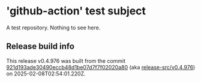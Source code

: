 # 'github-action' test subject

A test repository. Nothing to see here.


## Release build info

This release v0.4.976 was built from the commit [921d193ade30490eccb48d1be07d7f7f02020a80](https://github.com/kattecon/gh-release-test-ga/tree/921d193ade30490eccb48d1be07d7f7f02020a80) (aka [release-src/v0.4.976](https://github.com/kattecon/gh-release-test-ga/tree/release-src/v0.4.976)) on 2025-02-08T02:54:01.220Z.
        